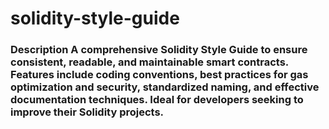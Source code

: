 # solidity-style-guide
### Description  A comprehensive Solidity Style Guide to ensure consistent, readable, and maintainable smart contracts. Features include coding conventions, best practices for gas optimization and security, standardized naming, and effective documentation techniques. Ideal for developers seeking to improve their Solidity projects.
